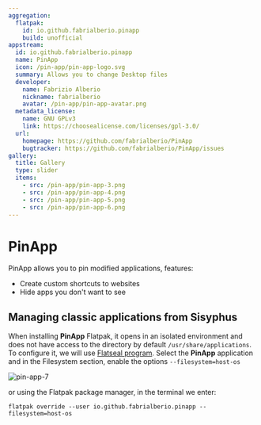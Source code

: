 ```yaml
---
aggregation:
  flatpak:
    id: io.github.fabrialberio.pinapp
    build: unofficial
appstream:
  id: io.github.fabrialberio.pinapp
  name: PinApp
  icon: /pin-app/pin-app-logo.svg
  summary: Allows you to change Desktop files
  developer:
    name: Fabrizio Alberio
    nickname: fabrialberio
    avatar: /pin-app/pin-app-avatar.png
  metadata_license:
    name: GNU GPLv3
    link: https://choosealicense.com/licenses/gpl-3.0/
  url:
    homepage: https://github.com/fabrialberio/PinApp
    bugtracker: https://github.com/fabrialberio/PinApp/issues
gallery:
  title: Gallery
  type: slider
  items:
    - src: /pin-app/pin-app-3.png
    - src: /pin-app/pin-app-4.png
    - src: /pin-app/pin-app-5.png
    - src: /pin-app/pin-app-6.png
---
```


# PinApp

PinApp allows you to pin modified applications, features:

- Create custom shortcuts to websites
- Hide apps you don't want to see

<AGWGallery />

<!--@include: @en/apps/.parts/install/content-flatpak.md-->

## Managing classic applications from Sisyphus

When installing **PinApp** <Badge type="tip">Flatpak</Badge>, it opens in an isolated environment and does not have access to the directory by default `/usr/share/applications`. To configure it, we will use [Flatseal program](/en/apps/flatseal/). Select the **PinApp** application and in the Filesystem section, enable the options `--filesystem=host-os`

![pin-app-7](/pin-app/pin-app-7.png)

or using the Flatpak package manager, in the terminal we enter:

```shell
flatpak override --user io.github.fabrialberio.pinapp --filesystem=host-os
```
